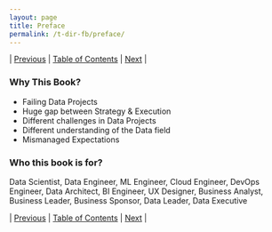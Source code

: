 ```yaml
---
layout: page
title: Preface
permalink: /t-dir-fb/preface/
---
```


| [Previous](https://ankit-rathi.github.io/t-dir-fb/about-the-author/) | [Table of Contents](https://ankit-rathi.github.io/t-dir-fb/) | [Next](https://ankit-rathi.github.io/t-dir-fb/introduction/)  |

### Why This Book?
 - Failing Data Projects
 - Huge gap between Strategy & Execution
 - Different challenges in Data Projects
 - Different understanding of the Data field
 - Mismanaged Expectations
 
 
### Who this book is for?
Data Scientist, Data Engineer, ML Engineer, Cloud Engineer, DevOps Engineer, Data Architect, BI Engineer, UX Designer, Business Analyst, Business Leader, Business Sponsor, Data Leader, Data Executive


| [Previous](https://ankit-rathi.github.io/t-dir-fb/about-the-author/) | [Table of Contents](https://ankit-rathi.github.io/t-dir-fb/) | [Next](https://ankit-rathi.github.io/t-dir-fb/introduction/)  |
